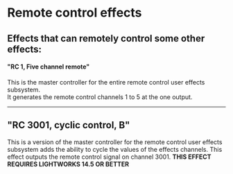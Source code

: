 # Remote control effects


## Effects that can remotely control some other effects:

#### "RC 1, Five channel remote"  
This is the master controller for the entire remote control user effects subsystem.  
It generates the remote control channels 1 to 5 at the one output. 

---
 
## "RC 3001, cyclic control, B"  
This is a version of the master controller for the remote control user effects subsystem
adds the ability to cycle the values of the effects channels.
This effect outputs the remote control signal on channel 3001.
**THIS EFFECT REQUIRES LIGHTWORKS 14.5 OR BETTER**

